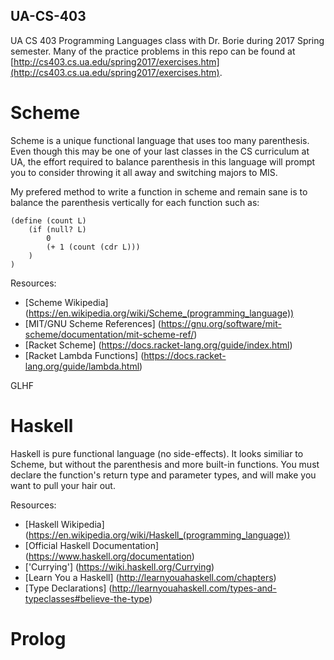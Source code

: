## UA-CS-403

UA CS 403 Programming Languages class with Dr. Borie during 2017 Spring semester. Many of the practice problems in this repo can be found at [http://cs403.cs.ua.edu/spring2017/exercises.htm](http://cs403.cs.ua.edu/spring2017/exercises.htm).

# Scheme

Scheme is a unique functional language that uses too many parenthesis.  Even though this may be one of your last classes in the CS curriculum at UA, the effort required to balance parenthesis in this language will prompt you to consider throwing it all away and switching majors to MIS. 

My prefered method to write a function in scheme and remain sane is to balance the parenthesis vertically for each function such as:
```
(define (count L)
	(if (null? L)
		0
		(+ 1 (count (cdr L)))
	)	
)
```

Resources:
* [Scheme Wikipedia] (https://en.wikipedia.org/wiki/Scheme_(programming_language))
* [MIT/GNU Scheme References] (https://gnu.org/software/mit-scheme/documentation/mit-scheme-ref/)
* [Racket Scheme] (https://docs.racket-lang.org/guide/index.html)
* [Racket Lambda Functions] (https://docs.racket-lang.org/guide/lambda.html)

GLHF

# Haskell

Haskell is pure functional language (no side-effects).  It looks similiar to Scheme, but without the parenthesis and more built-in functions.  You must declare the function's return type and parameter types, and will make you want to pull your hair out.

Resources:
* [Haskell Wikipedia] (https://en.wikipedia.org/wiki/Haskell_(programming_language))
* [Official Haskell Documentation] (https://www.haskell.org/documentation)
* ['Currying'] (https://wiki.haskell.org/Currying)
* [Learn You a Haskell] (http://learnyouahaskell.com/chapters)
* [Type Declarations] (http://learnyouahaskell.com/types-and-typeclasses#believe-the-type)

# Prolog
